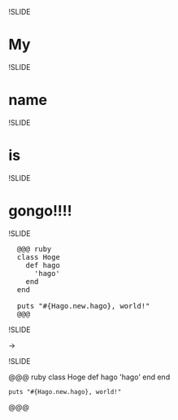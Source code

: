 !SLIDE

# My

!SLIDE

# name

!SLIDE

# is

!SLIDE

# gongo!!!!

!SLIDE

<pre>
  @@@ ruby
  class Hoge
    def hago
      'hago'
    end
  end
  
  puts "#{Hago.new.hago}, world!"
  @@@
</pre>

!SLIDE

→

!SLIDE

@@@ ruby
    class Hoge
      def hago
        'hago'
      end
    end
    
    puts "#{Hago.new.hago}, world!"
@@@
